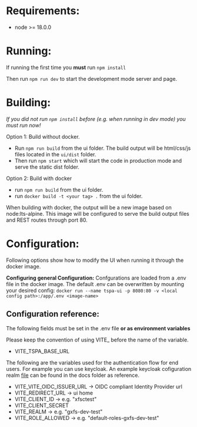 # Requirements:

- node >= 18.0.0



# Running:

If running the first time you **must** run `npm install`

Then run `npm run dev` to start the development mode server and page.

# Building:

_If you did not run `npm install` before (e.g. when running in dev mode) you must run now!_

Option 1: Build without docker.

- Run `npm run build` from the ui folder. The build output will be html/css/js files located in the `ui/dist` folder.
- Then run `npm start` which will start the code in production mode and serve the static dist folder.

Option 2: Build with docker

- run `npm run build` from the ui folder.
- run `docker build -t <your tag> .` from the ui folder.

When building with docker, the output will be a new image based on node:lts-alpine. This image will be configured to serve the build output files and REST routes through port 80.

# Configuration:

Following options show how to modify the UI when running it through the docker image.

**Configuring general Configuration:**
Confgurations are loaded from a .env file in the docker image. The default .env can be overwritten by mounting your desired config:
`docker run --name tspa-ui -p 8080:80 -v <local config path>:/app/.env <image-name>`

## Configuration reference:

The following fields must be set in the .env file **or as environment variables**

Please keep the convention of using VITE\_ before the name of the variable.

- VITE_TSPA_BASE_URL

The following are the variables used for the authentication flow for end users. For example you can use keycloak. An example keycloak cofiguration realm [file](ui/docs/keaycloack-realm-example-for-tspa.json) can be found in the docs folder as reference.

- VITE_VITE_OIDC_ISSUER_URL -> OIDC compliant Identity Provider url
- VITE_REDIRECT_URL -> ui home
- VITE_CLIENT_ID -> e.g. "xfsctest"
- VITE_CLIENT_SECRET
- VITE_REALM -> e.g. "gxfs-dev-test"
- VITE_ROLE_ALLOWED -> e.g. "default-roles-gxfs-dev-test"
